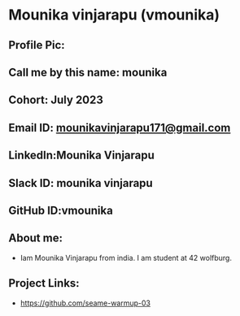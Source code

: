 # Mounika vinjarapu (vmounika)
## Profile Pic: 
## Call me by this name: mounika
## Cohort: July 2023
## Email ID: mounikavinjarapu171@gmail.com
## LinkedIn:Mounika Vinjarapu
## Slack ID: mounika vinjarapu
## GitHub ID:vmounika
## About me: 
- Iam Mounika Vinjarapu from india. I am student at 42 wolfburg.
## Project Links:
- https://github.com/seame-warmup-03